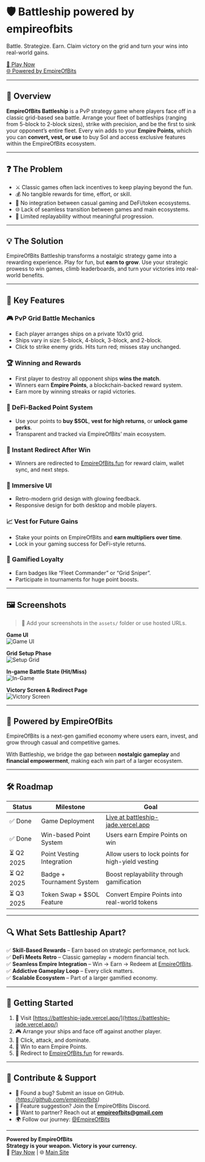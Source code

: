 # 🛡️ Battleship powered by empireofbits

Battle. Strategize. Earn. Claim victory on the grid and turn your wins into real-world gains.

[🔗 Play Now](https://battleship-jade.vercel.app/)  
[🌐 Powered by EmpireOfBits](https://www.empireofbits.fun/)

---

## 🚀 Overview

**EmpireOfBits Battleship** is a PvP strategy game where players face off in a classic grid-based sea battle. Arrange your fleet of battleships (ranging from 5-block to 2-block sizes), strike with precision, and be the first to sink your opponent’s entire fleet. Every win adds to your **Empire Points**, which you can **convert, vest, or use** to buy Sol and access exclusive features within the EmpireOfBits ecosystem.

---

## ❓ The Problem

- ⚔️ Classic games often lack incentives to keep playing beyond the fun.
- 💰 No tangible rewards for time, effort, or skill.
- 🔄 No integration between casual gaming and DeFi/token ecosystems.
- 🌐 Lack of seamless transition between games and main ecosystems.
- 🚫 Limited replayability without meaningful progression.

---

## 💡 The Solution

EmpireOfBits Battleship transforms a nostalgic strategy game into a rewarding experience. Play for fun, but **earn to grow**. Use your strategic prowess to win games, climb leaderboards, and turn your victories into real-world benefits.

---

## 🌟 Key Features

### 🎮 PvP Grid Battle Mechanics

- Each player arranges ships on a private 10x10 grid.
- Ships vary in size: 5-block, 4-block, 3-block, and 2-block.
- Click to strike enemy grids. Hits turn red; misses stay unchanged.

### 🏆 Winning and Rewards

- First player to destroy all opponent ships **wins the match**.
- Winners earn **Empire Points**, a blockchain-backed reward system.
- Earn more by winning streaks or rapid victories.

### 🔗 DeFi-Backed Point System

- Use your points to **buy $SOL**, **vest for high returns**, or **unlock game perks**.
- Transparent and tracked via EmpireOfBits’ main ecosystem.

### 🚀 Instant Redirect After Win

- Winners are redirected to [EmpireOfBits.fun](https://www.empireofbits.fun/) for reward claim, wallet sync, and next steps.

### 🎨 Immersive UI

- Retro-modern grid design with glowing feedback.
- Responsive design for both desktop and mobile players.

### 📈 Vest for Future Gains

- Stake your points on EmpireOfBits and **earn multipliers over time**.
- Lock in your gaming success for DeFi-style returns.

### 📣 Gamified Loyalty

- Earn badges like “Fleet Commander” or “Grid Sniper”.
- Participate in tournaments for huge point boosts.

---

## 🖼 Screenshots

> 📸 Add your screenshots in the `assets/` folder or use hosted URLs.

**Game UI**  
![Game UI](/public/assets/battleship1.jpg)

**Grid Setup Phase**  
![Setup Grid](/public/assets/battleship4.jpg)

**In-game Battle State (Hit/Miss)**  
![In-Game](/public/assets/battleship2.jpg)

**Victory Screen & Redirect Page**  
![Victory Screen](/public/assets//battleship3.jpg)

---

## 🤝 Powered by EmpireOfBits

EmpireOfBits is a next-gen gamified economy where users earn, invest, and grow through casual and competitive games.

With Battleship, we bridge the gap between **nostalgic gameplay** and **financial empowerment**, making each win part of a larger ecosystem.

---

## 🛠 Roadmap

| Status     | Milestone                 | Goal                                                                      |
| ---------- | ------------------------- | ------------------------------------------------------------------------- |
| ✅ Done    | Game Deployment           | [Live at battleship-jade.vercel.app](https://battleship-jade.vercel.app/) |
| ✅ Done    | Win-based Point System    | Users earn Empire Points on win                                           |
| ⏳ Q2 2025 | Point Vesting Integration | Allow users to lock points for high-yield vesting                         |
| ⏳ Q2 2025 | Badge + Tournament System | Boost replayability through gamification                                  |
| ⏳ Q3 2025 | Token Swap + $SOL Feature | Convert Empire Points into real-world tokens                              |

---

## 🔍 What Sets Battleship Apart?

✅ **Skill-Based Rewards** – Earn based on strategic performance, not luck.  
✅ **DeFi Meets Retro** – Classic gameplay + modern financial tech.  
✅ **Seamless Empire Integration** – Win → Earn → Redeem at [EmpireOfBits](https://www.empireofbits.fun/).  
✅ **Addictive Gameplay Loop** – Every click matters.  
✅ **Scalable Ecosystem** – Part of a larger gamified economy.

---

## 🚦 Getting Started

1. 🔗 Visit [https://battleship-jade.vercel.app/](https://battleship-jade.vercel.app/)
2. 🎮 Arrange your ships and face off against another player.
3. 🔴 Click, attack, and dominate.
4. 🏁 Win to earn Empire Points.
5. 🚀 Redirect to [EmpireOfBits.fun](https://www.empireofbits.fun/) for rewards.

---

## 🤝 Contribute & Support

- 👾 Found a bug? Submit an issue on GitHub. _(https://github.com/empireofbits)_
- 📢 Feature suggestion? Join the EmpireOfBits Discord.
- 💼 Want to partner? Reach out at **empireofbits@gmail.com**
- 🌍 Follow our journey: [@EmpireOfBits](https://twitter.com/empireofbits)

---

**Powered by EmpireOfBits**  
**Strategy is your weapon. Victory is your currency.**  
🔗 [Play Now](https://battleship-jade.vercel.app/) | 🌐 [Main Site](https://www.empireofbits.fun/)
